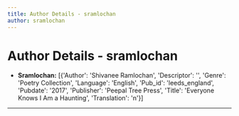 ```yaml
---
title: Author Details - sramlochan
author: sramlochan
---
```


# Author Details - sramlochan

<ul>
    <li><strong>Sramlochan:</strong> [{'Author': 'Shivanee Ramlochan', 'Descriptor': '', 'Genre': 'Poetry Collection', 'Language': 'English', 'Pub_id': 'leeds_england', 'Pubdate': '2017', 'Publisher': 'Peepal Tree Press', 'Title': 'Everyone Knows I Am a Haunting', 'Translation': 'n'}]</li>
</ul>
<hr>
